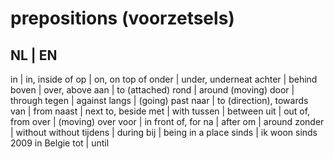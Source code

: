 # prepositions (voorzetsels)

NL      | EN
---------------
in      | in, inside of
op      | on, on top of
onder   | under, underneat
achter  | behind
boven   | over, above
aan     | to (attached)
rond    | around (moving)
door    | through
tegen   | against
langs   | (going) past
naar    | to (direction), towards
van     | from
naast   | next to, beside
met     | with
tussen  | between
uit     | out of, from
over    | (moving) over
voor    | in front of, for
na      | after
om      | around
zonder  | without without
tijdens | during
bij     | being in a place
sinds   | ik woon sinds 2009 in Belgie
tot     | until

